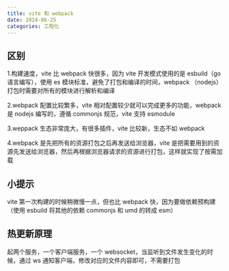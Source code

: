 ```yaml
---
title: vite 和 webpack
date: 2024-06-25
categories: 工程化
---
```


## 区别

1.构建速度，vite 比 webpack 快很多，因为 vite 开发模式使用的是 esbuild（go 语言编写），使用 es 模块标准，避免了打包和编译的时间，webpack （nodejs）打包时需要对所有的模块进行解析和编译

2.webpack 配置比较繁多，vite 相对配置较少就可以完成更多的功能，webpack 是 nodejs 编写的，遵循 commonjs 规范，vite 支持 esmodule

3.weppack 生态非常庞大，有很多插件，vite 比较新，生态不如 webpack

4.webpack 是先把所有的资源打包之后再发送给浏览器，vite 是把需要用到的资源先发送给浏览器，然后再根据浏览器请求的资源进行打包，这样就实现了按需加载

## 小提示

vite 第一次构建的时候稍微慢一点，但也比 webpack 快，因为要做依赖预构建（使用 esbuild 将其他的依赖 commonjs 和 umd 的转成 esm）

## 热更新原理

起两个服务，一个客户端服务，一个 websocket，当监听到文件发生变化的时候，通过 ws 通知客户端，修改对应的文件内容即可，不需要打包
